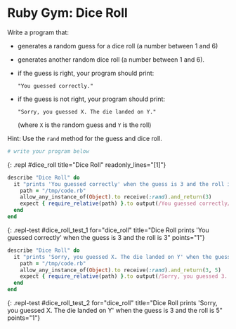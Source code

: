 # Ruby Gym: Dice Roll

Write a program that:
- generates a random guess for a dice roll (a number between 1 and 6)
- generates another random dice roll (a number between 1 and 6).  
- if the guess is right, your program should print: 
    ```
    "You guessed correctly."
    ```

- if the guess is not right, your program should print: 
    ```
    "Sorry, you guessed X. The die landed on Y." 
    ```

    (where `X` is the random guess and `Y` is the roll)

Hint: Use the `rand` method for the guess and dice roll.

```ruby
# write your program below
```
{: .repl #dice_roll title="Dice Roll" readonly_lines="[1]"}


```ruby
describe "Dice Roll" do
  it "prints 'You guessed correctly' when the guess is 3 and the roll is 3" do
    path = "/tmp/code.rb"
    allow_any_instance_of(Object).to receive(:rand).and_return(3)
    expect { require_relative(path) }.to output(/You guessed correctly/).to_stdout
  end
end
```
{: .repl-test #dice_roll_test_1 for="dice_roll" title="Dice Roll prints 'You guessed correctly' when the guess is 3 and the roll is 3" points="1"}

```ruby
describe "Dice Roll" do
  it "prints 'Sorry, you guessed X. The die landed on Y' when the guess is 3 and the roll is 5" do
    path = "/tmp/code.rb"
    allow_any_instance_of(Object).to receive(:rand).and_return(3, 5)
    expect { require_relative(path) }.to output(/Sorry, you guessed 3. The die landed on 5/).to_stdout
  end
end
```
{: .repl-test #dice_roll_test_2 for="dice_roll" title="Dice Roll prints 'Sorry, you guessed X. The die landed on Y' when the guess is 3 and the roll is 5" points="1"}
